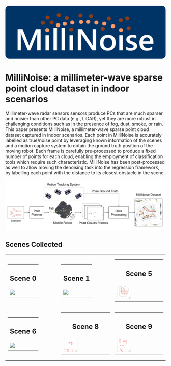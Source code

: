 ![MilliNoise Logo](/images/millinoise-logo.png)

# MilliNoise: a millimeter-wave sparse point cloud dataset in indoor scenarios

Millimeter-wave radar sensors sensors produce PCs that are much sparser and noisier than other PC data (e.g., LiDAR), yet they are more robust in challenging conditions such as in the presence of fog, dust, smoke, or rain. This paper presents MilliNoise, a millimeter-wave sparse point cloud dataset captured in indoor scenarios. Each point in MilliNoise is accurately labelled as true/noise point by leveraging known information of the scenes and a motion capture system to obtain the ground truth position of the moving robot. Each frame is carefully pre-processed to produce a fixed number of points for each cloud, enabling the employment of classification tools which require such characteristic. MilliNoise has been post-processed as well to allow moving the denoising task into the regression framework, by labelling each point with the distance to its closest obstacle in the scene.

![MilliNoise acquisition system](/images/millinoise-da.jpg)

## Scenes Collected
<!-- Adapt table size to page width-->
<table width="100%">
    <tr>
        <td width="33%">
            <table>
                <tr><td> <h2> <center> Scene 0 </center> </h2> </td></tr>
                <tr><td> <img src="./images/run_4.gif" width="33%"/> </td></tr>
            </table>
        </td>
        <td width="33%">
            <table>
                <tr><td> <h2> <center> Scene 1 </center> </h2> </td></tr>
                <tr><td> <img src="./images/run_3.gif" width="33%"/> </td></tr>
            </table></td>
        <td width="33%">
            <table>
                <tr><td> <h2> <center> Scene 5 </center> </h2> </td></tr>
                <tr><td> <img src="./images/run_51.gif" width="33%"/> </td></tr>
            </table>
        </td>
    </tr>
    <tr>
        <td width="33%">
            <table>
                <tr><td> <h2> <center> Scene 6 </center> </h2> </td></tr>
                <tr><td> <img src="./images/run_61.gif" width="33%"/> </td></tr>
            </table>
        </td>
        <td width="33%">
            <table>
                <tr><td> <h2> <center> Scene 8 </center> </h2> </td></tr>
                <tr><td> <img src="./images/run_71.gif" width="33%"/> </td></tr>
            </table>
        </td>
        <td width="33%">
            <table>
                <tr><td> <h2> <center> Scene 9 </center> </h2> </td></tr>
                <tr><td> <img src="./images/run_81.gif" width="33%"/> </td></tr>
            </table>
        </td>
    </tr>
</table>